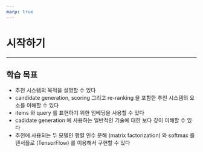 ```yaml
---
marp: true
---
```


# 시작하기

---

## 학습 목표

* 추천 시스템의 목적을 설명할 수 있다
* candidate generation, scoring 그리고 re-ranking 을 포함한 추천 시스템의 요소를 이해할 수 있다
* items 와 query 를 표현하기 위한 임베딩을 사용할 수 있다
* cadidate generation 에 사용하는 일반적인 기술에 대한 보다 깊이 이해할 수 있다
* 추천에 사용되는 두 모델인 행렬 인수 분해 (matrix factorization) 와  softmax 를 텐서플로 (TensorFlow) 를 이용해서 구현할 수 있다
